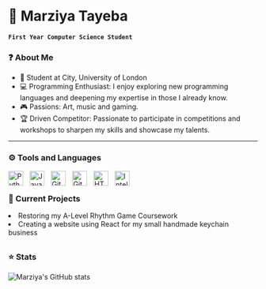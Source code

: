 <h1> 🌸 Marziya Tayeba </h1>

**` First Year Computer Science Student `**

<h3>❓ About Me</h3>
<ul>
  <li>📓 Student at City, University of London</li>
  <li>💻 Programming Enthusiast: I enjoy exploring new programming languages and deepening my expertise in those I already know.</li>
  <li>🎮 Passions: Art, music and gaming. </li>
  <li>🏆 Driven Competitor: Passionate to participate in competitions and workshops to sharpen my skills and showcase my talents.</li>
</ul>

---

<h3>⚙️ Tools and Languages</h3>

<img align="left" alt="Python" width="30px" style="padding-right:10px;" src="https://www.vectorlogo.zone/logos/python/python-icon.svg" />
<img align="left" alt="Java" width="30px" style="padding-right:10px;" src="https://www.vectorlogo.zone/logos/java/java-icon.svg"/>
<img align="left" alt="Git" width="30px" style="padding-right:10px;" src="https://www.vectorlogo.zone/logos/git-scm/git-scm-icon.svg" />
<img align="left" alt="Github" width="30px" style="padding-right:10px;" src="https://www.vectorlogo.zone/logos/github/github-tile.svg" />
<img align="left" alt="HTML" width="30px" style="padding-right:10px;" src="https://cdn.jsdelivr.net/gh/devicons/devicon@latest/icons/html5/html5-original-wordmark.svg" />
<img align="left" alt="IntelliJ" width="30px" style="padding-right:10px;" src="https://cdn.jsdelivr.net/gh/devicons/devicon@latest/icons/intellij/intellij-original.svg" />

<br/>

##

<h3>🌱 Current Projects</h3>
<ug>
  <li>Restoring my A-Level Rhythm Game Coursework</li>
  <li>Creating a website using React for my small handmade keychain business</li>
</ug>

##

<h3>⭐ Stats</h3>

![Marziya's GitHub stats](https://github-readme-stats.vercel.app/api?username=marziya72&show_icons=true&theme=onedark)


